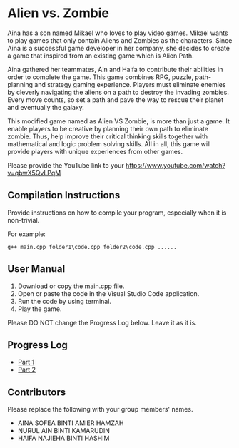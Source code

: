 # Alien vs. Zombie

Aina has a son named Mikael who loves to play video games. Mikael wants to play games that only contain Aliens and Zombies as the characters. Since Aina is a successful game developer in her company, she decides to create a game that inspired from an existing game which is Alien Path.

Aina gathered her teammates, Ain and Haifa to contribute their abilities in order to complete the game. This game combines RPG, puzzle, path-planning and strategy gaming experience. Players must eliminate enemies by cleverly navigating the aliens on a path to destroy the invading zombies. Every move counts, so set a path and pave the way to rescue their planet and eventually the galaxy.

This modified game named as Alien VS Zombie, is more than just a game. It enable players to be creative by planning their own path to eliminate zombie. Thus, help improve their critical thinking skills together with mathematical and logic problem solving skills. All in all, this game will provide players with unique experiences from other games.

Please provide the YouTube link to your https://www.youtube.com/watch?v=qbwX5QvLPqM

## Compilation Instructions

Provide instructions on how to compile your program, especially when it is non-trivial.

For example:

```
g++ main.cpp folder1\code.cpp folder2\code.cpp ......
```

## User Manual

1. Download or copy the main.cpp file.
2. Open or paste the code in the Visual Studio Code application.
3. Run the code by using terminal.
4. Play the game.

Please DO NOT change the Progress Log below. Leave it as it is.

## Progress Log

- [Part 1](PART1.md)
- [Part 2](PART2.md)

## Contributors

Please replace the following with your group members' names. 

- AINA SOFEA BINTI AMIER HAMZAH
- NURUL AIN BINTI KAMARUDIN
- HAIFA NAJIEHA BINTI HASHIM




